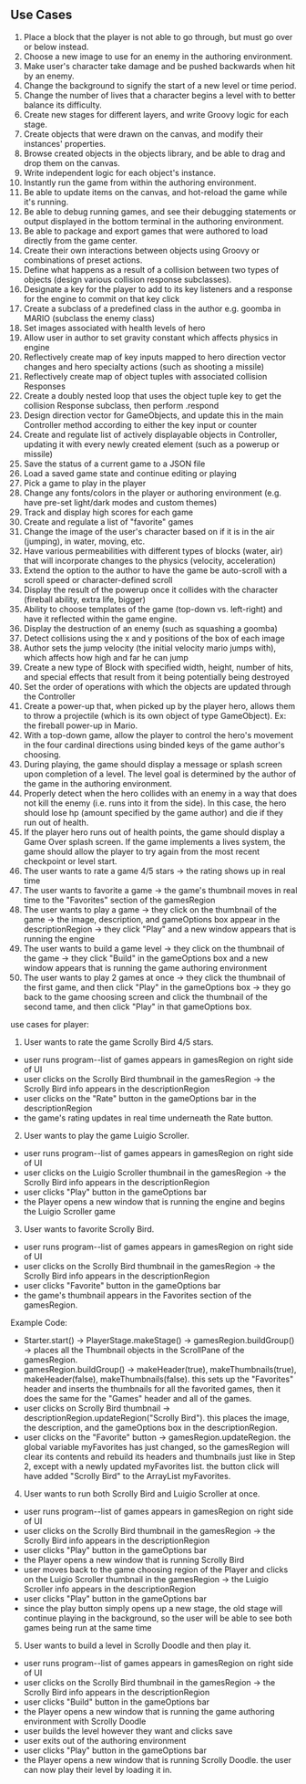 ## Use Cases

1. Place a block that the player is not able to go through, but must go over or below instead.
2. Choose a new image to use for an enemy in the authoring environment.
3. Make user's character take damage and be pushed backwards when hit by an enemy.
4. Change the background to signify the start of a new level or time period.
5. Change the number of lives that a character begins a level with to better balance its difficulty.
6. Create new stages for different layers, and write Groovy logic for each stage.
7. Create objects that were drawn on the canvas, and modify their instances' properties.
8. Browse created objects in the objects library, and be able to drag and drop them on the canvas.
9. Write independent logic for each object's instance.
10. Instantly run the game from within the authoring environment.
11. Be able to update items on the canvas, and hot-reload the game while it's running.
12. Be able to debug running games, and see their debugging statements or output displayed in the bottom terminal in the authoring environment.
13. Be able to package and export games that were authored to load directly from the game center.
14. Create their own interactions between objects using Groovy or combinations of preset actions. 
15. Define what happens as a result of a collision between two types of objects (design various collision response subclasses).
16. Designate a key for the player to add to its key listeners and a response for the engine to commit on that key click
17. Create a subclass of a predefined class in the author e.g. goomba in MARIO (subclass the enemy class)
18. Set images associated with health levels of hero
19. Allow user in author to set gravity constant which affects physics in engine
20. Reflectively create map of key inputs mapped to hero direction vector changes and hero specialty actions (such as shooting a missile)
21. Reflectively create map of object tuples with associated collision Responses
22. Create a doubly nested loop that uses the object tuple key to get the collision Response subclass, then perform .respond
23. Design direction vector for GameObjects, and update this in the main Controller method according to either the key input or counter
24. Create and regulate list of actively displayable objects in Controller, updating it with every newly created element (such as a powerup or missile)
25. Save the status of a current game to a JSON file
26. Load a saved game state and continue editing or playing
27. Pick a game to play in the player
28. Change any fonts/colors in the player or authoring environment (e.g. have pre-set light/dark modes and custom themes)
29. Track and display high scores for each game
30. Create and regulate a list of "favorite" games
31. Change the image of the user's character based on if it is in the air (jumping), in water, moving, etc. 
32. Have various permeabilities with different types of blocks (water, air) that will incorporate changes to the physics (velocity, acceleration)
33. Extend the option to the author to have the game be auto-scroll with a scroll speed or character-defined scroll 
34. Display the result of the powerup once it collides with the character (fireball ability, extra life, bigger)
35. Ability to choose templates of the game (top-down vs. left-right) and have it reflected within the game engine.
36. Display the destruction of an enemy (such as squashing a goomba)
37. Detect collisions using the x and y positions of the box of each image 
38. Author sets the jump velocity (the initial velocity mario jumps with), which affects how high and far he can jump
39. Create a new type of Block with specified width, height, number of hits, and special effects that result from it being potentially being destroyed
40. Set the order of operations with which the objects are updated through the Controller
41. Create a power-up that, when picked up by the player hero, allows them to throw a projectile (which is its own object of type GameObject). Ex: the fireball power-up in Mario.
42. With a top-down game, allow the player to control the hero's movement in the four cardinal directions using binded keys of the game author's choosing.
43. During playing, the game should display a message or splash screen upon completion of a level. The level goal is determined by the author of the game in the authoring environment.
44. Properly detect when the hero collides with an enemy in a way that does not kill the enemy (i.e. runs into it from the side). In this case, the hero should lose hp (amount specified by the game author) and die if they run out of health.
45. If the player hero runs out of health points, the game should display a Game Over splash screen. If the game implements a lives system, the game should allow the player to try again from the most recent checkpoint or level start.
46. The user wants to rate a game 4/5 stars -> the rating shows up in real time
47. The user wants to favorite a game -> the game's thumbnail moves in real time to the "Favorites" section of the gamesRegion
48. The user wants to play a game -> they click on the thumbnail of the game -> the image, description, and gameOptions box appear in the descriptionRegion -> they click "Play" and a new window appears that is running the engine
49. The user wants to build a game level -> they click on the thumbnail of the game -> they click "Build" in the gameOptions box and a new window appears that is running the game authoring environment
50. The user wants to play 2 games at once -> they click the thumbnail of the first game, and then click "Play" in the gameOptions box -> they go back to the game choosing screen and click the thumbnail of the second tame, and then click "Play" in that gameOptions box.

use cases for player:

1. User wants to rate the game Scrolly Bird 4/5 stars.
* user runs program--list of games appears in gamesRegion on right side of UI
* user clicks on the Scrolly Bird thumbnail in the gamesRegion -> the Scrolly Bird info
appears in the descriptionRegion
* user clicks on the "Rate" button in the gameOptions bar in the descriptionRegion
* the game's rating updates in real time underneath the Rate button.

2. User wants to play the game Luigio Scroller.
* user runs program--list of games appears in gamesRegion on right side of UI
* user clicks on the Luigio Scroller thumbnail in the gamesRegion -> the Scrolly Bird info
appears in the descriptionRegion
* user clicks "Play" button in the gameOptions bar
* the Player opens a new window that is running the engine and begins the Luigio Scroller
game

3. User wants to favorite Scrolly Bird.
* user runs program--list of games appears in gamesRegion on right side of UI
* user clicks on the Scrolly Bird thumbnail in the gamesRegion -> the Scrolly Bird info
appears in the descriptionRegion
* user clicks "Favorite" button in the gameOptions bar
* the game's thumbnail appears in the Favorites section of the gamesRegion.

Example Code:
* Starter.start() -> PlayerStage.makeStage() -> gamesRegion.buildGroup() -> places all the
Thumbnail objects in the ScrollPane of the gamesRegion.
* gamesRegion.buildGroup() -> makeHeader(true), makeThumbnails(true), makeHeader(false), 
makeThumbnails(false). this sets up the "Favorites" header and inserts the thumbnails
for all the favorited games, then it does the same for the "Games" header and all of
the games.
* user clicks on Scrolly Bird thumbnail -> descriptionRegion.updateRegion("Scrolly Bird"). 
this places the image, the description, and the gameOptions box in the descriptionRegion.
* user clicks on the "Favorite" button -> gamesRegion.updateRegion. the global variable
myFavorites has just changed, so the gamesRegion will clear its contents and rebuild its
headers and thumbnails just like in Step 2, except with a newly updated myFavorites list.
the button click will have added "Scrolly Bird" to the ArrayList myFavorites.

4. User wants to run both Scrolly Bird and Luigio Scroller at once.
* user runs program--list of games appears in gamesRegion on right side of UI
* user clicks on the Scrolly Bird thumbnail in the gamesRegion -> the Scrolly Bird info
appears in the descriptionRegion
* user clicks "Play" button in the gameOptions bar
* the Player opens a new window that is running Scrolly Bird
* user moves back to the game choosing region of the Player and clicks on the Luigio
Scroller thumbnail in the gamesRegion -> the Luigio Scroller info appears in the 
descriptionRegion
* user clicks "Play" button in the gameOptions bar
* since the play button simply opens up a new stage, the old stage will continue playing
in the background, so the user will be able to see both games being run at the
same time

5. User wants to build a level in Scrolly Doodle and then play it.
* user runs program--list of games appears in gamesRegion on right side of UI
* user clicks on the Scrolly Bird thumbnail in the gamesRegion -> the Scrolly Bird info
appears in the descriptionRegion
* user clicks "Build" button in the gameOptions bar
* the Player opens a new window that is running the game authoring environment with
Scrolly Doodle
* user builds the level however they want and clicks save
* user exits out of the authoring environment
* user clicks "Play" button in the gameOptions bar
* the Player opens a new window that is running Scrolly Doodle. the user can now play
their level by loading it in.
